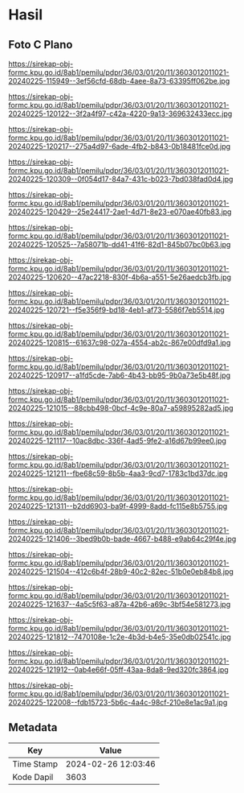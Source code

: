 # Hasil

## Foto C Plano

https://sirekap-obj-formc.kpu.go.id/8ab1/pemilu/pdpr/36/03/01/20/11/3603012011021-20240225-115949--3ef56cfd-68db-4aee-8a73-63395ff062be.jpg

https://sirekap-obj-formc.kpu.go.id/8ab1/pemilu/pdpr/36/03/01/20/11/3603012011021-20240225-120122--3f2a4f97-c42a-4220-9a13-369632433ecc.jpg

https://sirekap-obj-formc.kpu.go.id/8ab1/pemilu/pdpr/36/03/01/20/11/3603012011021-20240225-120217--275a4d97-6ade-4fb2-b843-0b18481fce0d.jpg

https://sirekap-obj-formc.kpu.go.id/8ab1/pemilu/pdpr/36/03/01/20/11/3603012011021-20240225-120309--0f054d17-84a7-431c-b023-7bd038fad0d4.jpg

https://sirekap-obj-formc.kpu.go.id/8ab1/pemilu/pdpr/36/03/01/20/11/3603012011021-20240225-120429--25e24417-2ae1-4d71-8e23-e070ae40fb83.jpg

https://sirekap-obj-formc.kpu.go.id/8ab1/pemilu/pdpr/36/03/01/20/11/3603012011021-20240225-120525--7a58071b-dd41-41f6-82d1-845b07bc0b63.jpg

https://sirekap-obj-formc.kpu.go.id/8ab1/pemilu/pdpr/36/03/01/20/11/3603012011021-20240225-120620--47ac2218-830f-4b6a-a551-5e26aedcb3fb.jpg

https://sirekap-obj-formc.kpu.go.id/8ab1/pemilu/pdpr/36/03/01/20/11/3603012011021-20240225-120721--f5e356f9-bd18-4eb1-af73-5586f7eb5514.jpg

https://sirekap-obj-formc.kpu.go.id/8ab1/pemilu/pdpr/36/03/01/20/11/3603012011021-20240225-120815--61637c98-027a-4554-ab2c-867e00dfd9a1.jpg

https://sirekap-obj-formc.kpu.go.id/8ab1/pemilu/pdpr/36/03/01/20/11/3603012011021-20240225-120917--a1fd5cde-7ab6-4b43-bb95-9b0a73e5b48f.jpg

https://sirekap-obj-formc.kpu.go.id/8ab1/pemilu/pdpr/36/03/01/20/11/3603012011021-20240225-121015--88cbb498-0bcf-4c9e-80a7-a59895282ad5.jpg

https://sirekap-obj-formc.kpu.go.id/8ab1/pemilu/pdpr/36/03/01/20/11/3603012011021-20240225-121117--10ac8dbc-336f-4ad5-9fe2-a16d67b99ee0.jpg

https://sirekap-obj-formc.kpu.go.id/8ab1/pemilu/pdpr/36/03/01/20/11/3603012011021-20240225-121211--fbe68c59-8b5b-4aa3-9cd7-1783c1bd37dc.jpg

https://sirekap-obj-formc.kpu.go.id/8ab1/pemilu/pdpr/36/03/01/20/11/3603012011021-20240225-121311--b2dd6903-ba9f-4999-8add-fc115e8b5755.jpg

https://sirekap-obj-formc.kpu.go.id/8ab1/pemilu/pdpr/36/03/01/20/11/3603012011021-20240225-121406--3bed9b0b-bade-4667-b488-e9ab64c29f4e.jpg

https://sirekap-obj-formc.kpu.go.id/8ab1/pemilu/pdpr/36/03/01/20/11/3603012011021-20240225-121504--412c6b4f-28b9-40c2-82ec-51b0e0eb84b8.jpg

https://sirekap-obj-formc.kpu.go.id/8ab1/pemilu/pdpr/36/03/01/20/11/3603012011021-20240225-121637--4a5c5f63-a87a-42b6-a69c-3bf54e581273.jpg

https://sirekap-obj-formc.kpu.go.id/8ab1/pemilu/pdpr/36/03/01/20/11/3603012011021-20240225-121812--7470108e-1c2e-4b3d-b4e5-35e0db02541c.jpg

https://sirekap-obj-formc.kpu.go.id/8ab1/pemilu/pdpr/36/03/01/20/11/3603012011021-20240225-121912--0ab4e66f-05ff-43aa-8da8-9ed320fc3864.jpg

https://sirekap-obj-formc.kpu.go.id/8ab1/pemilu/pdpr/36/03/01/20/11/3603012011021-20240225-122008--fdb15723-5b6c-4a4c-98cf-210e8e1ac9a1.jpg


## Metadata

| Key        | Value               |
| ---------- | ------------------- |
| Time Stamp | 2024-02-26 12:03:46 |
| Kode Dapil | 3603                |



